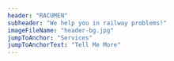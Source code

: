 ```yaml
---
header: "RACUMEN"
subheader: "We help you in railway problems!"
imageFileName: "header-bg.jpg"
jumpToAnchor: "Services"
jumpToAnchorText: "Tell Me More"
---
```

